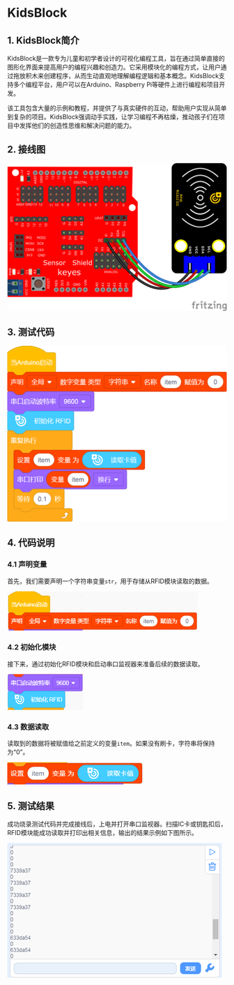 # KidsBlock


## 1. KidsBlock简介  

KidsBlock是一款专为儿童和初学者设计的可视化编程工具，旨在通过简单直接的图形化界面来提高用户的编程兴趣和创造力。它采用模块化的编程方式，让用户通过拖放积木来创建程序，从而生动直观地理解编程逻辑和基本概念。KidsBlock支持多个编程平台，用户可以在Arduino、Raspberry Pi等硬件上进行编程和项目开发。  

该工具包含大量的示例和教程，并提供了与真实硬件的互动，帮助用户实现从简单到复杂的项目。KidsBlock强调动手实践，让学习编程不再枯燥，推动孩子们在项目中发挥他们的创造性思维和解决问题的能力。  

## 2. 接线图  

![](media/c0c1ff58f781849b7e6f4d60ac686369.png)  

## 3. 测试代码  

![](media/16ebf21957c03298a75fc12cc8b72486.png)  

## 4. 代码说明  

### 4.1 声明变量  
首先，我们需要声明一个字符串变量`str`，用于存储从RFID模块读取的数据。  

![](media/6ae15f29713c7ec2d8270fc89db2bb72.png)  

### 4.2 初始化模块  
接下来，通过初始化RFID模块和启动串口监视器来准备后续的数据读取。  

![](media/be4a8cfef206984a1f92e63fd1dc38f9.png)  

### 4.3 数据读取  
读取到的数据将被赋值给之前定义的变量`item`。如果没有刷卡，字符串将保持为“0”。  

![](media/503be9be8febfc508b88dff9152fa228.png)  

## 5. 测试结果  

成功烧录测试代码并完成接线后，上电并打开串口监视器。扫描IC卡或钥匙扣后，RFID模块能成功读取并打印出相关信息，输出的结果示例如下图所示。  

![](media/ed725586d88411d33c9dbd83fac6867d.png)





